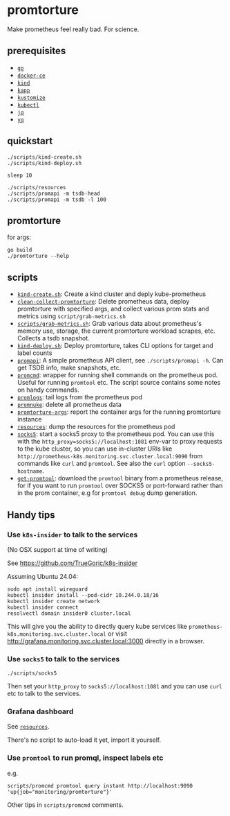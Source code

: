 # promtorture

Make prometheus feel really bad. For science.

## prerequisites

* [`go`](https://golang.org/)
* [`docker-ce`](https://docs.docker.com/engine/install/)
* [`kind`](https://kind.sigs.k8s.io/)
* [`kapp`](https://get-kapp.io/)
* [`kustomize`](https://kustomize.io/)
* [`kubectl`](https://kubernetes.io/docs/tasks/tools/)
* [`jq`](https://stedolan.github.io/jq/)
* [`yq`](https://mikefarah.gitbook.io/yq/)

## quickstart

```
./scripts/kind-create.sh
./scripts/kind-deploy.sh

sleep 10

./scripts/resources
./scripts/promapi -m tsdb-head
./scripts/promapi -m tsdb -l 100

```

## promtorture

for args:

```
go build
./promtorture --help
```

## scripts

- [`kind-create.sh`](./scripts/kind-create.sh): Create a kind cluster and deply kube-prometheus
- [`clean-collect-promtorture`](./scripts/clean-collect-promtorture): Delete prometheus data, deploy promtorture with specified args, and collect various prom stats and metrics using `script/grab-metrics.sh`
- [`scripts/grab-metrics.sh`](./scripts/grab-metrics.sh): Grab various data about prometheus's memory use, storage, the current promtorture workload scrapes, etc. Collects a tsdb snapshot.
- [`kind-deploy.sh`](./scripts/kind-deploy.sh): Deploy promtorture, takes CLI options for target and label counts
- [`promapi`](./scripts/promapi): A simple prometheus API client, see
  `./scripts/promapi -h`. Can get TSDB info, make snapshots, etc.
- [`promcmd`](./scripts/promcmd): wrapper for running shell commands on the prometheus pod. Useful for running
  `promtool` etc. The script source contains some notes on handy commands.
- [`promlogs`](./scripts/promlogs): tail logs from the prometheus pod
- [`promnuke`](./scripts/promnuke): delete all prometheus data
- [`promtorture-args`](./scripts/promtorture-args): report the container args for the running promtorture instance
- [`resources`](./scripts/resources): dump the resources for the prometheus pod
- [`socks5`](./scripts/socks5): start a socks5 proxy to the prometheus pod. You can use this with
  the `http_proxy=socks5://localhost:1081` env-var to proxy requests to the kube cluster, so you can
  use in-cluster URIs like `http://prometheus-k8s.monitoring.svc.cluster.local:9090` from commands
  like `curl` and `promtool`. See also the `curl` option `--socks5-hostname`.
- [`get-promtool`](./scripts/get-promtool): download the `promtool` binary from a prometheus release,
  for if you want to run `promtool` over SOCKS5 or port-forward rather than in the prom container, e.g
  for `promtool debug` dump generation.

## Handy tips

### Use `k8s-insider` to talk to the services

(No OSX support at time of writing)

See https://github.com/TrueGoric/k8s-insider

Assuming Ubuntu 24.04:

```
sudo apt install wireguard
kubectl insider install --pod-cidr 10.244.0.18/16
kubectl insider create network
kubectl insider connect
resolvectl domain insider0 cluster.local
```

This will give you the ability to directly query kube services like `prometheus-k8s.monitoring.svc.cluster.local` or visit http://grafana.monitoring.svc.cluster.local:3000 directly in a browser.

### Use `socks5` to talk to the services

```
./scripts/socks5
```

Then set your `http_proxy` to `socks5://localhost:1081` and you can use `curl`
etc to talk to the services.

### Grafana dashboard

See [`resources`](./resources/grafana-dashboards/promtorture.json).

There's no script to auto-load it yet, import it yourself.

### Use `promtool` to run promql, inspect labels etc

e.g.

```
scripts/promcmd promtool query instant http://localhost:9090 'up{job="monitoring/promtorture"}'
```

Other tips in `scripts/promcmd` comments.
